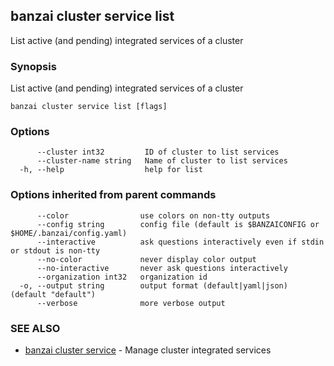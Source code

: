## banzai cluster service list

List active (and pending) integrated services of a cluster

### Synopsis

List active (and pending) integrated services of a cluster

```
banzai cluster service list [flags]
```

### Options

```
      --cluster int32         ID of cluster to list services
      --cluster-name string   Name of cluster to list services
  -h, --help                  help for list
```

### Options inherited from parent commands

```
      --color                use colors on non-tty outputs
      --config string        config file (default is $BANZAICONFIG or $HOME/.banzai/config.yaml)
      --interactive          ask questions interactively even if stdin or stdout is non-tty
      --no-color             never display color output
      --no-interactive       never ask questions interactively
      --organization int32   organization id
  -o, --output string        output format (default|yaml|json) (default "default")
      --verbose              more verbose output
```

### SEE ALSO

* [banzai cluster service](banzai_cluster_service.md)	 - Manage cluster integrated services

